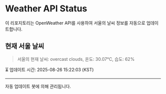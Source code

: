 
# Weather API Status

이 리포지토리는 OpenWeather API를 사용하여 서울의 날씨 정보를 자동으로 업데이트합니다.

## 현재 서울 날씨
> 서울의 현재 날씨: overcast clouds, 온도: 30.07°C, 습도: 62%

⏳ 업데이트 시간: 2025-08-26 15:22:03 (KST)

---
자동 업데이트 봇에 의해 관리됩니다.
